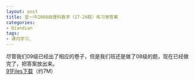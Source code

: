 ```yaml
---
layout: post
title: 宜一中2008级理科数学（17-20题）练习卷答案
categories:
- Diandian
tags:
- 课内学习, 
---
```

尽管我们09级已经出了相应的卷子，但是我们班还是做了08级的题，现在已经做完了，把答案放出来。
<br />
<a href="http://www.91files.com/?702ZL5HOJN64W8KL8M3Z" target="_blank">91Files下载</a>（约7M）